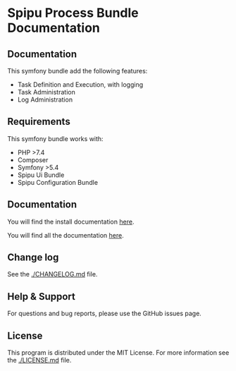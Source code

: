 # Spipu Process Bundle Documentation

## Documentation

This symfony bundle add the following features:

* Task Definition and Execution, with logging
* Task Administration
* Log Administration

## Requirements

This symfony bundle works with:

* PHP >7.4
* Composer
* Symfony >5.4
* Spipu Ui Bundle
* Spipu Configuration Bundle

## Documentation

You will find the install documentation [here](./doc/install.md).

You will find all the documentation [here](./doc/README.md).

## Change log

See the [./CHANGELOG.md](./CHANGELOG.md) file.

## Help & Support

For questions and bug reports, please use the GitHub issues page.

## License

This program is distributed under the MIT License. For more information see the [./LICENSE.md](./LICENSE.md) file.
